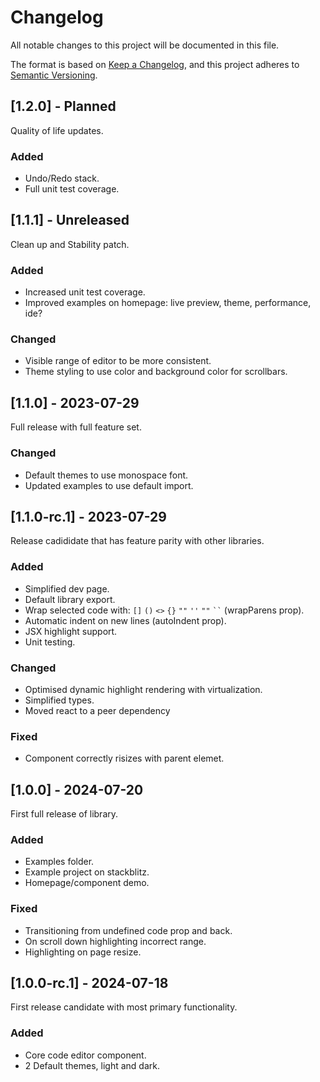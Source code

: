 # Changelog

All notable changes to this project will be documented in this file.

The format is based on [Keep a Changelog](https://keepachangelog.com/en/1.0.0/),
and this project adheres to [Semantic Versioning](https://semver.org/spec/v2.0.0.html).

## [1.2.0] - Planned

Quality of life updates.

### Added

- Undo/Redo stack.
- Full unit test coverage.

## [1.1.1] - Unreleased

Clean up and Stability patch.

### Added

- Increased unit test coverage.
- Improved examples on homepage: live preview, theme, performance, ide?

### Changed

- Visible range of editor to be more consistent.
- Theme styling to use color and background color for scrollbars.

## [1.1.0] - 2023-07-29

Full release with full feature set.

### Changed

- Default themes to use monospace font.
- Updated examples to use default import.

## [1.1.0-rc.1] - 2023-07-29

Release cadididate that has feature parity with other libraries.

### Added

- Simplified dev page.
- Default library export.
- Wrap selected code with: `[]` `()` `<>` `{}` `""` `''` `""` ` `` ` (wrapParens prop).
- Automatic indent on new lines (autoIndent prop).
- JSX highlight support.
- Unit testing.

### Changed

- Optimised dynamic highlight rendering with virtualization.
- Simplified types.
- Moved react to a peer dependency

### Fixed

- Component correctly risizes with parent elemet.

## [1.0.0] - 2024-07-20

First full release of library.

### Added

- Examples folder.
- Example project on stackblitz.
- Homepage/component demo.

### Fixed

- Transitioning from undefined code prop and back.
- On scroll down highlighting incorrect range.
- Highlighting on page resize.

## [1.0.0-rc.1] - 2024-07-18

First release candidate with most primary functionality.

### Added

- Core code editor component.
- 2 Default themes, light and dark.

